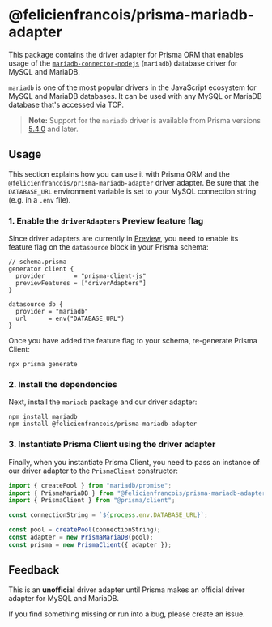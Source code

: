 # @felicienfrancois/prisma-mariadb-adapter

This package contains the driver adapter for Prisma ORM that enables usage of the [`mariadb-connector-nodejs`](https://github.com/mariadb-corporation/mariadb-connector-nodejs) (`mariadb`) database driver for MySQL and MariaDB.

`mariadb` is one of the most popular drivers in the JavaScript ecosystem for MySQL and MariaDB databases. It can be used with any MySQL or MariaDB database that's accessed via TCP.

> **Note:** Support for the `mariadb` driver is available from Prisma versions [5.4.0](https://github.com/prisma/prisma/releases/tag/5.4.0) and later.

## Usage

This section explains how you can use it with Prisma ORM and the `@felicienfrancois/prisma-mariadb-adapter` driver adapter. Be sure that the `DATABASE_URL` environment variable is set to your MySQL connection string (e.g. in a `.env` file).

### 1. Enable the `driverAdapters` Preview feature flag

Since driver adapters are currently in [Preview](https://www.prisma.io/docs/orm/more/releases#preview), you need to enable its feature flag on the `datasource` block in your Prisma schema:

```prisma
// schema.prisma
generator client {
  provider        = "prisma-client-js"
  previewFeatures = ["driverAdapters"]
}

datasource db {
  provider = "mariadb"
  url      = env("DATABASE_URL")
}
```

Once you have added the feature flag to your schema, re-generate Prisma Client:

```
npx prisma generate
```

### 2. Install the dependencies

Next, install the `mariadb` package and our driver adapter:

```
npm install mariadb
npm install @felicienfrancois/prisma-mariadb-adapter
```

### 3. Instantiate Prisma Client using the driver adapter

Finally, when you instantiate Prisma Client, you need to pass an instance of our driver adapter to the `PrismaClient` constructor:

```ts
import { createPool } from "mariadb/promise";
import { PrismaMariaDB } from "@felicienfrancois/prisma-mariadb-adapter";
import { PrismaClient } from "@prisma/client";

const connectionString = `${process.env.DATABASE_URL}`;

const pool = createPool(connectionString);
const adapter = new PrismaMariaDB(pool);
const prisma = new PrismaClient({ adapter });
```

## Feedback

This is an **unofficial** driver adapter until Prisma makes an official driver adapter for MySQL and MariaDB.

If you find something missing or run into a bug, please create an issue.
